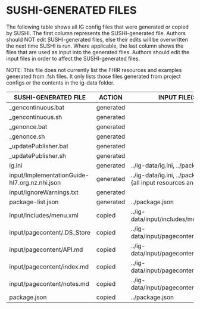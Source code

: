 # SUSHI-GENERATED FILES #

The following table shows all IG config files that were generated or copied by SUSHI.  The first column
represents the SUSHI-generated file. Authors should NOT edit SUSHI-generated files, else their edits will
be overwritten the next time SUSHI is run. Where applicable, the last column shows the files that are used
as input into the generated files. Authors should edit the input files in order to affect the SUSHI-generated
files.

NOTE: This file does not currently list the FHIR resources and examples generated from .fsh files. It only
lists those files generated from project configs or the contents in the ig-data folder.

| SUSHI-GENERATED FILE                          | ACTION    | INPUT FILE(S)                                                       |
| --------------------------------------------- | --------- | ------------------------------------------------------------------- |
| _gencontinuous.bat                            | generated |                                                                     |
| _gencontinuous.sh                             | generated |                                                                     |
| _genonce.bat                                  | generated |                                                                     |
| _genonce.sh                                   | generated |                                                                     |
| _updatePublisher.bat                          | generated |                                                                     |
| _updatePublisher.sh                           | generated |                                                                     |
| ig.ini                                        | generated | ../ig-data/ig.ini, ../package.json                                  |
| input/ImplementationGuide-hl7.org.nz.nhi.json | generated | ../ig-data/ig.ini, ../package.json, {all input resources and pages} |
| input/ignoreWarnings.txt                      | generated |                                                                     |
| package-list.json                             | generated | ../package.json                                                     |
| input/includes/menu.xml                       | copied    | ../ig-data/input/includes/menu.xml                                  |
| input/pagecontent/.DS_Store                   | copied    | ../ig-data/input/pagecontent/.DS_Store                              |
| input/pagecontent/API.md                      | copied    | ../ig-data/input/pagecontent/API.md                                 |
| input/pagecontent/index.md                    | copied    | ../ig-data/input/pagecontent/index.md                               |
| input/pagecontent/notes.md                    | copied    | ../ig-data/input/pagecontent/notes.md                               |
| package.json                                  | copied    | ../package.json                                                     |